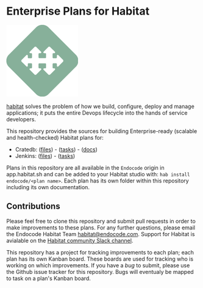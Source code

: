 # Enterprise Plans for Habitat

![Habitat Logo](img/habitat.png)

[habitat](https://habitat.sh) solves the problem of how we build,
configure, deploy and manage applications; it puts the entire Devops
lifecycle into the hands of service developers.

This repository provides the sources for building Enterprise-ready
(scalable and health-checked) Habitat plans for:

- Cratedb: ([files](https://github.com/endocode/habitat-plans/tree/master/crate)) - ([tasks](https://github.com/endocode/habitat-plans/projects/3)) - ([docs](https://github.com/endocode/habitat-plans/tree/master/crate/docs))
- Jenkins: ([files](https://github.com/endocode/habitat-plans/tree/master/jenkins)) - ([tasks](https://github.com/endocode/habitat-plans/projects/4))

Plans in this repository are all available in the `Endocode` origin in
app.habitat.sh and can be added to your Habitat studio with: `hab
install endocode/<plan name>`. Each plan has its own folder within
this repository including its own documentation.

## Contributions

Please feel free to clone this repository and submit pull requests in
order to make improvements to these plans. For any further questions,
please email the Endocode Habitat Team
[<habitat@endocode.com>](mailto:habitat@endocode.com). Support for
Habitat is avialable on the [Habitat community Slack
channel](http://slack.habitat.sh).

This repository has a project for tracking improvements to each plan;
each plan has its own Kanban board. These boards are used for tracking
who is working on which improvements. If you have a *bug* to submit,
please use the Github issue tracker for this repository. Bugs will
eventualy be mapped to task on a plan's Kanban board.
